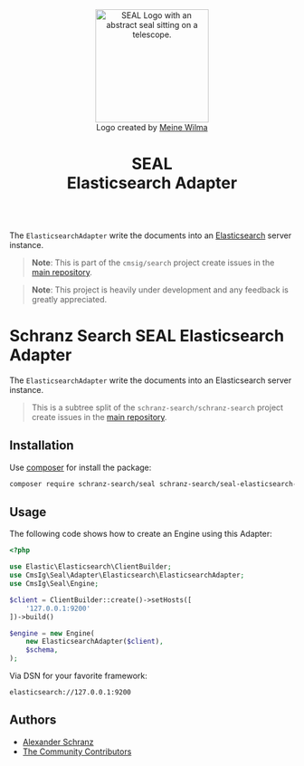 <div align="center">
    <img alt="SEAL Logo with an abstract seal sitting on a telescope." src="https://avatars.githubusercontent.com/u/120221538?s=400&v=6" width="200" height="200">
</div>

<div align="center">Logo created by <a href="https://cargocollective.com/meinewilma">Meine Wilma</a></div>

<h1 align="center">SEAL <br /> Elasticsearch Adapter</h1>

<br />
<br />

The `ElasticsearchAdapter` write the documents into an [Elasticsearch](https://github.com/elastic/elasticsearch) server instance.

> **Note**:
> This is part of the `cmsig/search` project create issues in the [main repository](https://github.com/schranz-search/schranz-search).

> **Note**:
> This project is heavily under development and any feedback is greatly appreciated.

# Schranz Search SEAL Elasticsearch Adapter

The `ElasticsearchAdapter` write the documents into an Elasticsearch server instance.

> This is a subtree split of the `schranz-search/schranz-search` project create issues in the [main repository](https://github.com/schranz-search/schranz-search).

## Installation

Use [composer](https://getcomposer.org/) for install the package:

```bash
composer require schranz-search/seal schranz-search/seal-elasticsearch-adapter
```

## Usage

The following code shows how to create an Engine using this Adapter:

```php
<?php

use Elastic\Elasticsearch\ClientBuilder;
use CmsIg\Seal\Adapter\Elasticsearch\ElasticsearchAdapter;
use CmsIg\Seal\Engine;

$client = ClientBuilder::create()->setHosts([
    '127.0.0.1:9200'
])->build()

$engine = new Engine(
    new ElasticsearchAdapter($client),
    $schema,
);
```

Via DSN for your favorite framework:

```env
elasticsearch://127.0.0.1:9200
```

## Authors

- [Alexander Schranz](https://github.com/alexander-schranz/)
- [The Community Contributors](https://github.com/schranz-search/schranz-search/graphs/contributors)
